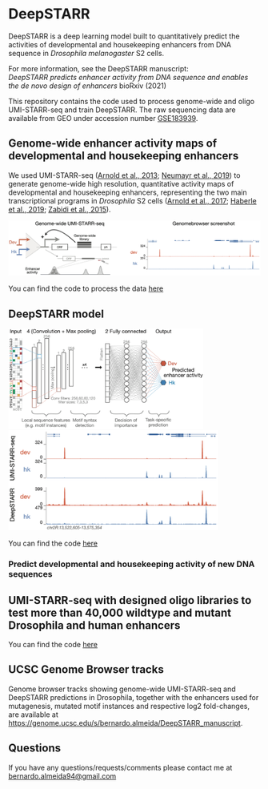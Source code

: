 # DeepSTARR
DeepSTARR is a deep learning model built to quantitatively predict the activities of developmental and housekeeping enhancers from DNA sequence in *Drosophila melanogaster* S2 cells.

For more information, see the DeepSTARR manuscript:  
*DeepSTARR predicts enhancer activity from DNA sequence and enables the de novo design of enhancers* bioRxiv (2021)

This repository contains the code used to process genome-wide and oligo UMI-STARR-seq and train DeepSTARR.
The raw sequencing data are available from GEO under accession number [GSE183939](https://www.ncbi.nlm.nih.gov/geo/query/acc.cgi?acc=GSE183939).

## Genome-wide enhancer activity maps of developmental and housekeeping enhancers
We used UMI-STARR-seq ([Arnold et al., 2013](http://www.sciencemag.org/lookup/doi/10.1126/science.1232542); [Neumayr et al., 2019](https://doi.org/10.1002/cpmb.105)) to generate genome-wide high resolution, quantitative activity maps of developmental and housekeeping enhancers, representing the two main transcriptional programs in *Drosophila* S2 cells ([Arnold et al., 2017](http://dx.doi.org/doi:10.1038/nbt.3739); [Haberle et al., 2019](https://doi.org/10.1038/s41586-019-1210-7); [Zabidi et al., 2015](http://dx.doi.org/10.1038/nature13994)).

<img src="img/gw_UMISTARRseq.png" width="700" style="margin-bottom:0;margin-top:0;"/>

You can find the code to process the data [here](GenomeWide_UMISTARRseq)

## DeepSTARR model


<p float="left" style="margin-bottom:0;margin-top:0;">
    <img height="200" src="img/DeepSTARR.png">
    <img height="200" src="img/DeepSTARR_predictions.png">
</p>

You can find the code [here](DeepSTARR)

### Predict developmental and housekeeping activity of new DNA sequences



## UMI-STARR-seq with designed oligo libraries to test more than 40,000 wildtype and mutant Drosophila and human enhancers

You can find the code [here](Oligo_UMISTARRseq)




## UCSC Genome Browser tracks
Genome browser tracks showing genome-wide UMI-STARR-seq and DeepSTARR predictions in Drosophila, together with the enhancers used for mutagenesis, mutated motif instances and respective log2 fold-changes, are available at https://genome.ucsc.edu/s/bernardo.almeida/DeepSTARR_manuscript.

## Questions
If you have any questions/requests/comments please contact me at [bernardo.almeida94@gmail.com](mailto:bernardo.almeida94@gmail.com)
